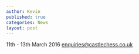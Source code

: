 ```yaml
---
author: Kevin
published: true
categories: News
layout: post
---
```


11th - 13th March 2016
enquiries@castlechess.co.uk